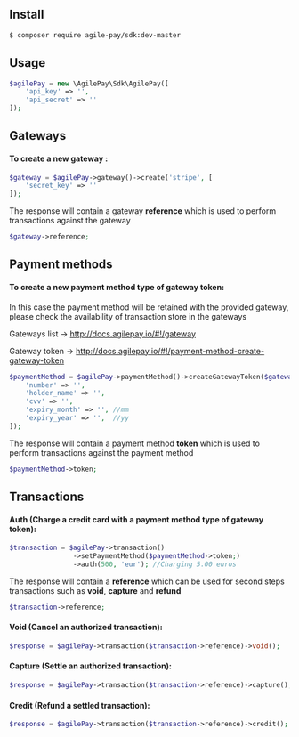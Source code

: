 ## Install

```bash
$ composer require agile-pay/sdk:dev-master
```

## Usage

```php
$agilePay = new \AgilePay\Sdk\AgilePay([
    'api_key' => '',
    'api_secret' => ''
]);
```

## Gateways

#### To create a new gateway :

```php
$gateway = $agilePay->gateway()->create('stripe', [
    'secret_key' => ''
]);
```

The response will contain a gateway **reference** which is used to perform transactions against the gateway

```php
$gateway->reference;
```

## Payment methods

#### To create a new payment method type of gateway token:

In this case the payment method will be retained with the provided gateway,
please check the availability of transaction store in the gateways

Gateways list -> http://docs.agilepay.io/#!/gateway 

Gateway token -> http://docs.agilepay.io/#!/payment-method-create-gateway-token


```php
$paymentMethod = $agilePay->paymentMethod()->createGatewayToken($gateway->reference, [
    'number' => '',
    'holder_name' => '',
    'cvv' => '',
    'expiry_month' => '', //mm
    'expiry_year' => '',  //yy
]);
```

The response will contain a payment method **token** which is used to perform transactions against the payment method

```php
$paymentMethod->token;
```

## Transactions

#### Auth (Charge a credit card with a payment method type of gateway token):
```php
$transaction = $agilePay->transaction()
                ->setPaymentMethod($paymentMethod->token;)
                ->auth(500, 'eur'); //Charging 5.00 euros
```

The response will contain a **reference** which can be used for second steps transactions such as **void**, **capture** and **refund**

```php
$transaction->reference;
```

#### Void (Cancel an authorized transaction):
```php
$response = $agilePay->transaction($transaction->reference)->void();
```

#### Capture (Settle an authorized transaction):
```php
$response = $agilePay->transaction($transaction->reference)->capture();
```

#### Credit (Refund a settled transaction):
```php
$response = $agilePay->transaction($transaction->reference)->credit();
```

